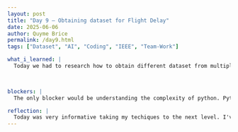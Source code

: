 ```yaml
---
layout: post
title: "Day 9 – Obtaining dataset for Flight Delay"
date: 2025-06-06
author: Quyme Brice
permalink: /day9.html
tags: ["Dataset", "AI", "Coding", "IEEE", "Team-Work"]

what_i_learned: |
  Today we had to research how to obtain different dataset from multiple resources in order to have data to use for our prediction model. These reseources included FAA and Bureau of Transportation. Our goal for today was to figure out how to combine two datasets to use in our prediction model. This function of python was new to me and a great learning experience. I'm proud that I'm learning more techiques in a short amount of time.

  

blockers: |
  The only blocker would be understanding the complexity of python. Python is still new to me and have lots of techique used within the programing language. Its good to learn it now because it's still one of the most popular language used.

reflection: |
  Today was very informative taking my techiques to the next level. I've done a lot of learning with importing files into my python software. We needed to do this in order to figure out how to merged two .csv files together.
---
```


